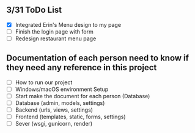 ## 3/31 ToDo List
- [x] Integrated Erin's Menu design to my page
- [ ] Finish the login page with form
- [ ] Redesign restaurant menu page

## Documentation of each person need to know if they need any reference in this project
- [ ] How to run our project
- [ ] Windows/macOS environment Setup
- [ ] Start make the document for each person (Database)
- [ ] Database (admin, models, settings)
- [ ] Backend (urls, views, settings)
- [ ] Frontend (templates, static, forms, settings)
- [ ] Sever (wsgi, gunicorn, render)
